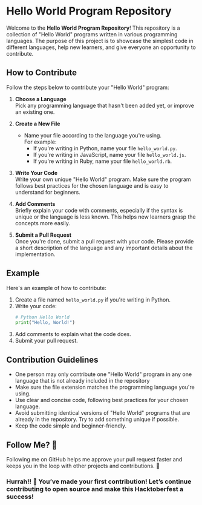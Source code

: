 # Hello World Program Repository

Welcome to the **Hello World Program Repository**! This repository is a collection of "Hello World" programs written in various programming languages. The purpose of this project is to showcase the simplest code in different languages, help new learners, and give everyone an opportunity to contribute.

## How to Contribute

Follow the steps below to contribute your "Hello World" program:

1. **Choose a Language**  
   Pick any programming language that hasn't been added yet, or improve an existing one.

2. **Create a New File**  
   - Name your file according to the language you're using.  
     For example:
     - If you're writing in Python, name your file `hello_world.py`.
     - If you're writing in JavaScript, name your file `hello_world.js`.
     - If you're writing in Ruby, name your file `hello_world.rb`.

3. **Write Your Code**  
   Write your own unique "Hello World" program. Make sure the program follows best practices for the chosen language and is easy to understand for beginners.

4. **Add Comments**  
   Briefly explain your code with comments, especially if the syntax is unique or the language is less known. This helps new learners grasp the concepts more easily.

5. **Submit a Pull Request**  
   Once you're done, submit a pull request with your code. Please provide a short description of the language and any important details about the implementation.

## Example

Here's an example of how to contribute:

1. Create a file named `hello_world.py` if you're writing in Python.
2. Write your code:
   ```python
   # Python Hello World
   print("Hello, World!")
3. Add comments to explain what the code does.
4. Submit your pull request.

## Contribution Guidelines
- One person may only contribute one "Hello World" program in any one language that is not already included in the repository
- Make sure the file extension matches the programming language you're using.
- Use clear and concise code, following best practices for your chosen language.
- Avoid submitting identical versions of "Hello World" programs that are already in the repository. Try to add something unique if possible.
- Keep the code simple and beginner-friendly.

## Follow Me? 🔔

Following me on GitHub helps me approve your pull request faster and keeps you in the loop with other projects and contributions. 🚀

### Hurrah!! 🎉 You’ve made your first contribution! Let’s continue contributing to open source and make this Hacktoberfest a success!
